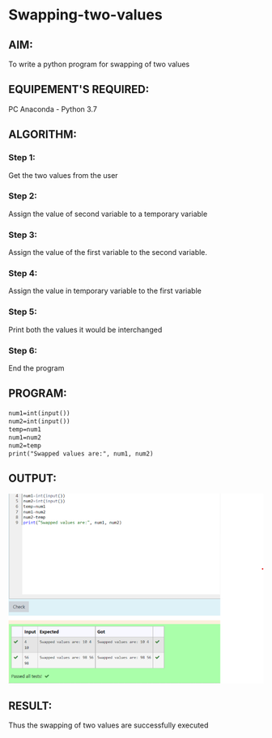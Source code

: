 # Swapping-two-values
## AIM:
To write a python program for swapping of two values
## EQUIPEMENT'S REQUIRED: 
PC
Anaconda - Python 3.7
## ALGORITHM: 
### Step 1:
Get the two values from the user
### Step 2: 
Assign the value of second variable to a temporary variable 
### Step 3: 
Assign the value of the first variable to the second variable.
### Step 4:  
Assign the value in temporary variable to the first variable
### Step 5: 
Print both the values it would be interchanged
### Step 6: 
End the program
## PROGRAM:
~~~
num1=int(input())
num2=int(input())
temp=num1
num1=num2
num2=temp
print("Swapped values are:", num1, num2)
~~~

## OUTPUT:
![GitHub Logo](1.png)

## RESULT:
Thus the swapping of two values are successfully executed



